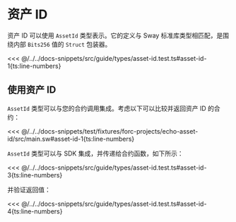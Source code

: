 # 资产 ID

资产 ID 可以使用 `AssetId` 类型表示。它的定义与 Sway 标准库类型相匹配，是围绕内部 `Bits256` 值的 `Struct` 包装器。

<<< @/../../docs-snippets/src/guide/types/asset-id.test.ts#asset-id-1{ts:line-numbers}

## 使用资产 ID

`AssetId` 类型可以与您的合约调用集成。考虑以下可以比较并返回资产 ID 的合约：

<<< @/../../docs-snippets/test/fixtures/forc-projects/echo-asset-id/src/main.sw#asset-id-1{ts:line-numbers}

`AssetId` 类型可以与 SDK 集成，并传递给合约函数，如下所示：

<<< @/../../docs-snippets/src/guide/types/asset-id.test.ts#asset-id-3{ts:line-numbers}

并验证返回值：

<<< @/../../docs-snippets/src/guide/types/asset-id.test.ts#asset-id-4{ts:line-numbers}
